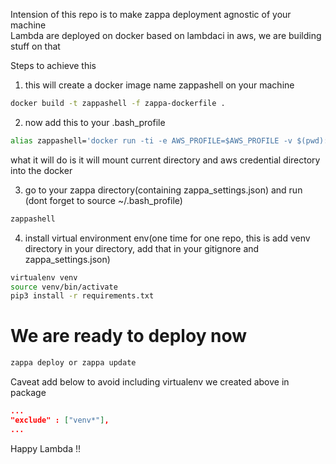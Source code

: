 Intension of this repo is to make zappa deployment agnostic of your machine  
Lambda are  deployed on docker based on lambdaci in aws, we are building stuff on that

Steps to achieve this

1) this will create a docker image name zappashell on your machine

```bash
docker build -t zappashell -f zappa-dockerfile .
```

2) now add this to your .bash_profile

```bash
alias zappashell='docker run -ti -e AWS_PROFILE=$AWS_PROFILE -v $(pwd):/var/task -v ~/.aws/:/root/.aws  --rm zappashell bash'
```

what it will do is it will mount current directory and aws credential directory into the docker


3) go to your zappa directory(containing zappa_settings.json) and run (dont forget to source ~/.bash_profile)

```bash
zappashell
```

4) install virtual environment env(one time for one repo, this is add venv directory in your directory, add that in your gitignore and zappa_settings.json)
```bash
virtualenv venv
source venv/bin/activate
pip3 install -r requirements.txt
```

# We are ready to deploy now 

```bash
zappa deploy or zappa update
```

Caveat
add below to avoid including virtualenv we created above in package

```json
...
"exclude" : ["venv*"],
...
```

Happy Lambda !!

